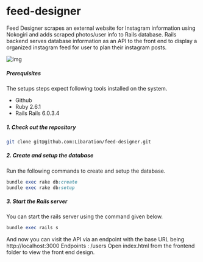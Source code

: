 # feed-designer
Feed Designer scrapes an external website for Instagram information using Nokogiri and adds scraped photos/user info to Rails database.
Rails backend serves database information as an API to the front end to display a organized instagram feed for user to plan their instagram posts.

![img](https://i.gyazo.com/7fed806995f913fa3d3e2ceaeb5fd1f6.mp4https://)


##### Prerequisites

The setups steps expect following tools installed on the system.

- Github
- Ruby 2.6.1
- Rails Rails 6.0.3.4

##### 1. Check out the repository

```bash
git clone git@github.com:Libaration/feed-designer.git
```

##### 2. Create and setup the database

Run the following commands to create and setup the database.

```ruby
bundle exec rake db:create
bundle exec rake db:setup
```

##### 3. Start the Rails server

You can start the rails server using the command given below.

```ruby
bundle exec rails s
```

And now you can visit the API via an endpoint with the base URL being http://localhost:3000
Endpoints : /users
Open index.html from the frontend folder to view the front end design.
